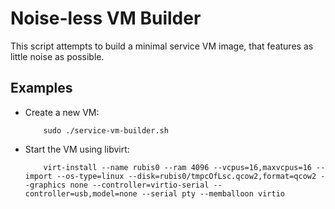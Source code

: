 Noise-less VM Builder
=====================
This script attempts to build a minimal service VM image, that features as little noise as possible.

Examples
--------

* Create a new VM:
  
          sudo ./service-vm-builder.sh

* Start the VM using libvirt:
  
          virt-install --name rubis0 --ram 4096 --vcpus=16,maxvcpus=16 --import --os-type=linux --disk=rubis0/tmpcOfLsc.qcow2,format=qcow2 --graphics none --controller=virtio-serial --controller=usb,model=none --serial pty --memballoon virtio
